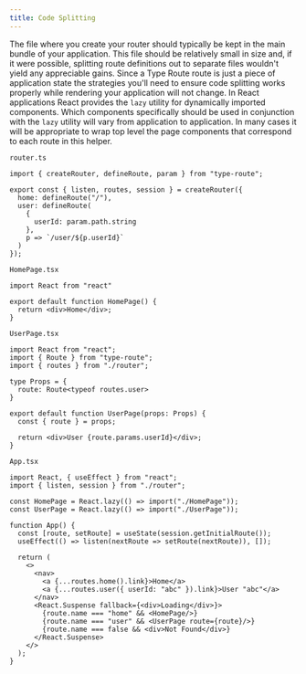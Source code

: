 ```yaml
---
title: Code Splitting
---
```


The file where you create your router should typically be kept in the main bundle of your application. This file should be relatively small in size and, if it were possible, splitting route definitions out to separate files wouldn't yield any appreciable gains. Since a Type Route route is just a piece of application state the strategies you'll need to ensure code splitting works properly while rendering your application will not change. In React applications React provides the `lazy` utility for dynamically imported components. Which components specifically should be used in conjunction with the `lazy` utility will vary from application to application. In many cases it will be appropriate to wrap top level the page components that correspond to each route in this helper.

`router.ts`

```tsx
import { createRouter, defineRoute, param } from "type-route";

export const { listen, routes, session } = createRouter({
  home: defineRoute("/"),
  user: defineRoute(
    {
      userId: param.path.string
    },
    p => `/user/${p.userId}`
  )
});
```

`HomePage.tsx`

```tsx
import React from "react"

export default function HomePage() {
  return <div>Home</div>;
}
```

`UserPage.tsx`

```tsx
import React from "react";
import { Route } from "type-route";
import { routes } from "./router";

type Props = {
  route: Route<typeof routes.user>
}

export default function UserPage(props: Props) {
  const { route } = props;

  return <div>User {route.params.userId}</div>;
}
```

`App.tsx`

```tsx
import React, { useEffect } from "react";
import { listen, session } from "./router";

const HomePage = React.lazy(() => import("./HomePage"));
const UserPage = React.lazy(() => import("./UserPage"));

function App() {
  const [route, setRoute] = useState(session.getInitialRoute());
  useEffect(() => listen(nextRoute => setRoute(nextRoute)), []);

  return (
    <>
      <nav>
        <a {...routes.home().link}>Home</a>
        <a {...routes.user({ userId: "abc" }).link}>User "abc"</a>
      </nav>
      <React.Suspense fallback={<div>Loading</div>}>
        {route.name === "home" && <HomePage/>}
        {route.name === "user" && <UserPage route={route}/>}
        {route.name === false && <div>Not Found</div>}
      </React.Suspense>
    </>
  );
}
```